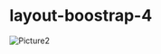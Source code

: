 # layout-boostrap-4
![Picture2](https://user-images.githubusercontent.com/50755376/111572516-4dee9100-87db-11eb-8d17-5bc262999a91.png)
